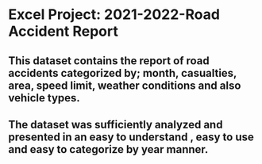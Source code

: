 # Excel Project: 2021-2022-Road Accident Report

## This dataset contains the report of road accidents categorized by; month, casualties, area, speed limit, weather conditions and also vehicle types.
## The dataset was sufficiently analyzed and presented in an easy to understand , easy to use and easy to categorize by year manner.
